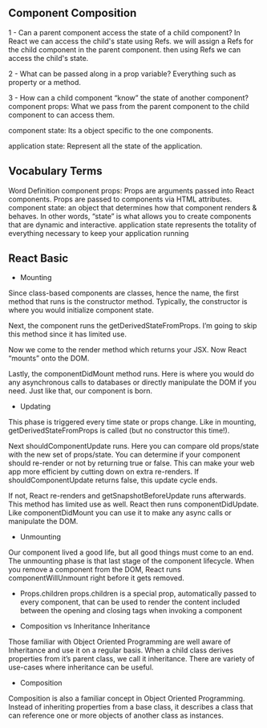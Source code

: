 ## Component Composition

1 - Can a parent component access the state of a child component?
In React we can access the child's state using Refs. we will assign a Refs for the child component in the parent component. then using Refs we can access the child's state.

2 - What can be passed along in a prop variable?
Everything such as property or a method.

3 - How can a child component “know” the state of another component?
component props: What we pass from the parent component to the child component to can access them.

component state: Its a object specific to the one components.

application state: Represent all the state of the application.

## Vocabulary Terms

Word Definition
component props: Props are arguments passed into React components. Props are passed to components via HTML attributes.
component state: an object that determines how that component renders & behaves. In other words, “state” is what allows you to create components that are dynamic and interactive.
application state represents the totality of everything necessary to keep your application running

## React Basic

- Mounting

Since class-based components are classes, hence the name, the first method that runs is the constructor method. Typically, the constructor is where you would initialize component state.

Next, the component runs the getDerivedStateFromProps. I’m going to skip this method since it has limited use.

Now we come to the render method which returns your JSX. Now React “mounts” onto the DOM.

Lastly, the componentDidMount method runs. Here is where you would do any asynchronous calls to databases or directly manipulate the DOM if you need. Just like that, our component is born.

- Updating

This phase is triggered every time state or props change. Like in mounting, getDerivedStateFromProps is called (but no constructor this time!).

Next shouldComponentUpdate runs. Here you can compare old props/state with the new set of props/state. You can determine if your component should re-render or not by returning true or false. This can make your web app more efficient by cutting down on extra re-renders. If shouldComponentUpdate returns false, this update cycle ends.

If not, React re-renders and getSnapshotBeforeUpdate runs afterwards. This method has limited use as well. React then runs componentDidUpdate. Like componentDidMount you can use it to make any async calls or manipulate the DOM.

- Unmounting

Our component lived a good life, but all good things must come to an end. The unmounting phase is that last stage of the component lifecycle. When you remove a component from the DOM, React runs componentWillUnmount right before it gets removed.

- Props.children
  props.children is a special prop, automatically passed to every component, that can be used to render the content included between the opening and closing tags when invoking a component

- Composition vs Inheritance
  Inheritance

Those familiar with Object Oriented Programming are well aware of Inheritance and use it on a regular basis. When a child class derives properties from it’s parent class, we call it inheritance. There are variety of use-cases where inheritance can be useful.

- Composition

Composition is also a familiar concept in Object Oriented Programming. Instead of inheriting properties from a base class, it describes a class that can reference one or more objects of another class as instances.
